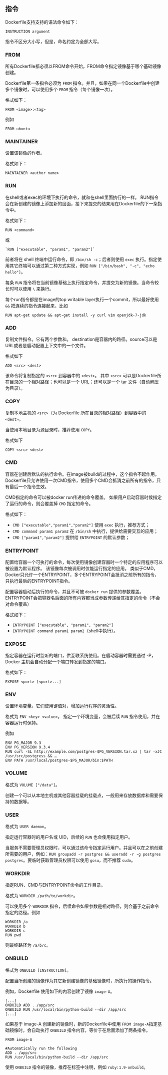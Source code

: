 ## 指令

Dockerfile支持支持的语法命令如下：
```
INSTRUCTION argument
```
指令不区分大小写，但是，命名约定为全部大写。


### FROM

所有Dockerfile都必须以FROM命令开始，FROM命令指定镜像基于哪个基础镜像创建。

Dockerfile第一条指令必须为 `FROM` 指令。并且，如果在同一个Dockerfile中创建多个镜像时，可以使用多个 `FROM` 指令（每个镜像一次）。

格式如下：
```
FROM <image>:<tag>
```
例如
```
FROM ubuntu
```


### MAINTAINER

设置该镜像的作者。

格式如下：
```
MAINTAINER <author name>
```


### RUN

在shell或者exec的环境下执行的命令，就和在shell里面执行的一样。
RUN指令会在新创建的镜像上添加新的层面，接下来提交的结果用在Dockerfile的下一条指令中。

格式如下：
```
RUN <command>
```
或
```
`RUN ["executable", "param1", "param2"]`
```

前者将在 shell 终端中运行命令，即 `/bin/sh -c`；后者则使用 `exec` 执行。指定使用其它终端可以通过第二种方式实现，例如 `RUN ["/bin/bash", "-c", "echo hello"]`。

每条 `RUN` 指令将在当前镜像基础上执行指定命令，并提交为新的镜像。当命令较长时可以使用 `\` 来换行。


每个run指令都是在image的top writable layer执行一个commit，所以最好使用 `&&` 把连续的指令连接起来，比如

```
RUN apt-get update && apt-get install -y curl vim openjdk-7-jdk
```

### ADD

复制文件指令。它有两个参数<source>和<destination>。
destination是容器内的路径。source可以是URL或者是启动配置上下文中的一个文件。

格式如下
```
ADD <src> <dest>
```

该命令将复制指定的 `<src>` 到容器中的 `<dest>`。
其中 `<src>` 可以是Dockerfile所在目录的一个相对路径；也可以是一个 URL；还可以是一个 tar 文件（自动解压为目录）。

### COPY
复制本地主机的 `<src>`（为 Dockerfile 所在目录的相对路径）到容器中的 `<dest>`。

当使用本地目录为源目录时，推荐使用 `COPY`。

格式如下
```
COPY <src> <dest>
```

### CMD

容器在创建后默认的执行命令。在image被build的过程中，这个指令不起作用。
Dockerfile只允许使用一次CMD指令，使用多个CMD会抵消之前所有的指令，只有最后一个指令生效。

CMD指定的命令可以被docker run传递的命令覆盖。
如果用户启动容器时候指定了运行的命令，则会覆盖掉 `CMD` 指定的命令。

格式如下：

* `CMD ["executable","param1","param2"]` 使用 `exec` 执行，推荐方式；
* `CMD command param1 param2` 在 `/bin/sh` 中执行，提供给需要交互的应用；
* `CMD ["param1","param2"]` 提供给 `ENTRYPOINT` 的默认参数；

### ENTRYPOINT

配置给容器一个可执行的命令，每次使用镜像创建容器时一个特定的应用程序可以被设置为默认程序。
该镜像每次被调用时仅能运行指定的应用。
类似于CMD，Docker只允许一个ENTRYPOINT，多个ENTRYPOINT会抵消之前所有的指令，只执行最后的ENTRYPOINT指令。

配置容器启动后执行的命令，并且不可被 `docker run` 提供的参数覆盖。
ENTRYPOINT会把容器名后面的所有内容都当成参数传递给其指定的命令（不会对命令覆盖）


格式如下：
* `ENTRYPOINT ["executable", "param1", "param2"]`
* `ENTRYPOINT command param1 param2`（shell中执行）。


### EXPOSE
指定容器在运行时监听的端口，供互联系统使用。在启动容器时需要通过 -P，Docker 主机会自动分配一个端口转发到指定的端口。

格式如下：
```
EXPOSE <port> [<port>...]
```

### ENV
设置环境变量。它们使用键值对，增加运行程序的灵活性。

格式为 `ENV <key> <value>`。
指定一个环境变量，会被后续 `RUN` 指令使用，并在容器运行时保持。

例如
```
ENV PG_MAJOR 9.3
ENV PG_VERSION 9.3.4
RUN curl -SL http://example.com/postgres-$PG_VERSION.tar.xz | tar -xJC /usr/src/postgress && …
ENV PATH /usr/local/postgres-$PG_MAJOR/bin:$PATH
```

### VOLUME
格式为 `VOLUME ["/data"]`。

创建一个可以从本地主机或其他容器挂载的挂载点，一般用来存放数据库和需要保持的数据等。

### USER
格式为 `USER daemon`。

指定运行容器时的用户名或 UID，后续的 `RUN` 也会使用指定用户。

当服务不需要管理员权限时，可以通过该命令指定运行用户。并且可以在之前创建所需要的用户，例如：`RUN groupadd -r postgres && useradd -r -g postgres postgres`。要临时获取管理员权限可以使用 `gosu`，而不推荐 `sudo`。

### WORKDIR

指定RUN、CMD与ENTRYPOINT命令的工作目录。



格式为 `WORKDIR /path/to/workdir`。

可以使用多个 `WORKDIR` 指令，后续命令如果参数是相对路径，则会基于之前命令指定的路径。例如
```
WORKDIR /a
WORKDIR b
WORKDIR c
RUN pwd
```
则最终路径为 `/a/b/c`。

### ONBUILD
格式为 `ONBUILD [INSTRUCTION]`。

配置当所创建的镜像作为其它新创建镜像的基础镜像时，所执行的操作指令。

例如，Dockerfile 使用如下的内容创建了镜像 `image-A`。
```
[...]
ONBUILD ADD . /app/src
ONBUILD RUN /usr/local/bin/python-build --dir /app/src
[...]
```

如果基于 image-A 创建新的镜像时，新的Dockerfile中使用 `FROM image-A`指定基础镜像时，会自动执行 `ONBUILD` 指令内容，等价于在后面添加了两条指令。
```
FROM image-A

#Automatically run the following
ADD . /app/src
RUN /usr/local/bin/python-build --dir /app/src
```

使用 `ONBUILD` 指令的镜像，推荐在标签中注明，例如 `ruby:1.9-onbuild`。
